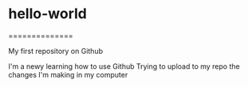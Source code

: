 # hello-world
==============

My first repository on Github

I'm a newy learning how to use Github
Trying to upload to my repo the changes I'm making in my computer